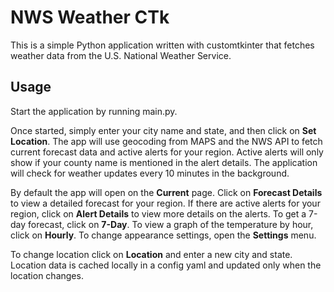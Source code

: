 # NWS Weather CTk

This is a simple Python application written with customtkinter that fetches weather data from the U.S. National Weather Service.

## Usage

Start the application by running main.py.

Once started, simply enter your city name and state, and then click on **Set Location**. The app will use geocoding from MAPS and the NWS API to fetch current forecast data and active alerts for your region. Active alerts will only show if your county name is mentioned in the alert details. The application will check for weather updates every 10 minutes in the background.

By default the app will open on the **Current** page. Click on **Forecast Details** to view a detailed forecast for your region. If there are active alerts for your region, click on **Alert Details** to view more details on the alerts. To get a 7-day forecast, click on **7-Day**. To view a graph of the temperature by hour, click on **Hourly**. To change appearance settings, open the **Settings** menu.

To change location click on **Location** and enter a new city and state. Location data is cached locally in a config yaml and updated only when the location changes.
